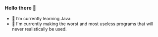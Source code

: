 ### Hello there 👋

- 🌱 I’m currently learning Java
- 🔭 I'm currently making the worst and most useless programs that will never realistically be used.
